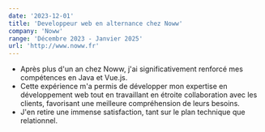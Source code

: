 ```yaml
---
date: '2023-12-01'
title: 'Developpeur web en alternance chez Noww'
company: 'Noww'
range: 'Décembre 2023 - Janvier 2025'
url: 'http://www.noww.fr'
---
```


- Après plus d'un an chez Noww, j'ai significativement renforcé mes compétences en Java et Vue.js.
- Cette expérience m'a permis de développer mon expertise en développement web tout en travaillant en étroite collaboration avec les clients, favorisant une meilleure compréhension de leurs besoins.
- J'en retire une immense satisfaction, tant sur le plan technique que relationnel.
